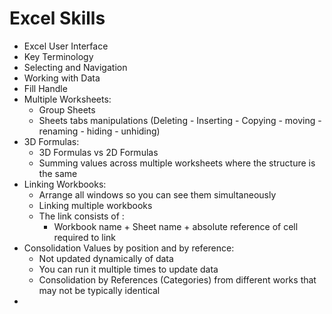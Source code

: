 # **Excel Skills**

- Excel User Interface
- Key Terminology
- Selecting and Navigation
- Working with Data
- Fill Handle
- Multiple Worksheets:
  - Group Sheets
  - Sheets tabs manipulations (Deleting - Inserting - Copying - moving -renaming - hiding - unhiding)
- 3D Formulas:
  - 3D Formulas vs 2D Formulas
  - Summing values across multiple worksheets where the structure is the same
- Linking Workbooks:
  - Arrange all windows so you can see them simultaneously
  - Linking multiple workbooks
  - The link consists of :
    - Workbook name + Sheet name + absolute reference of cell required to link
- Consolidation Values by position and by reference:
  - Not updated dynamically of data
  - You can run it multiple times to update data
  - Consolidation by References (Categories) from different works that may not be typically identical
-